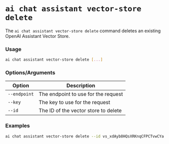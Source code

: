 # `ai chat assistant vector-store delete`

The `ai chat assistant vector-store delete` command deletes an existing OpenAI Assistant Vector Store.

### Usage
``` bash
ai chat assistant vector-store delete [...]
```

### Options/Arguments

| Option       | Description                                |
|--------------|--------------------------------------------|
| `--endpoint`   | The endpoint to use for the request        |
| `--key`        | The key to use for the request             |
| `--id`         | The ID of the vector store to delete       |

### Examples

``` bash title="Delete a vector store with a specific ID"
ai chat assistant vector-store delete --id vs_xdAyb8HQsXRKnqCFPCTvwCYa
```
